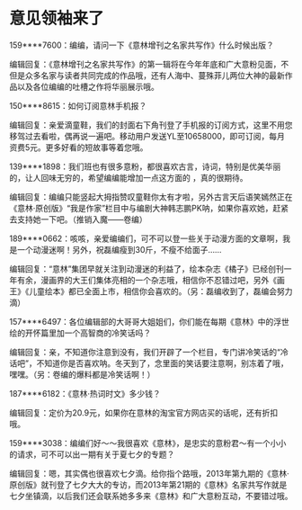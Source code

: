 # 意见领袖来了

159****7600：编编，请问一下《意林增刊之名家共写作》什么时候出版？ 

编辑回复：《意林增刊之名家共写作》的第一辑将在今年年底和广大意粉见面，不但是众多名家与读者共同完成的作品哦，还有人海中、蔓殊菲儿两位大神的最新作品以及各位编编的吐槽之作将华丽展示哦。 

150****8615：如何订阅意林手机报？ 

编辑回复：亲爱滴童鞋，我们的封面右下角刊登了手机报的订阅方式，这里不用您移驾过去看啦，偶再说一遍吧。移动用户发送YL至10658000，即可订阅，每月资费5元。更多好看的短故事等着您哦。 

139****1898：我们班也有很多意粉，都很喜欢古言，诗词，特别是优美华丽的，让人回味无穷的，希望编编能增加一点这方面的 ，真的很期待。 

编辑回复：编编只能竖起大拇指赞叹童鞋你太有才啦，另外古言天后语笑嫣然正在《意林·原创版》“我是作家”栏目中与编剧大神韩志鹏PK呐，如果你喜欢她，赶紧去支持她一下吧。（推销入魔——卷编） 

189****0662：咳咳，亲爱编编们，可不可以登一些关于动漫方面的文章啊，我是一个动漫迷啊！另外，祝磊编瘦到30斤，不瘦不给面子…… 

编辑回复：“意林”集团早就关注到动漫迷的利益了，绘本杂志《橘子》已经创刊一年有余，漫画界的大王们集体亮相的一个杂志哦，相信你不忍错过吧，另外《画王》《儿童绘本》都已全面上市，相信你会喜欢的。（另：磊编收到了，磊编会努力滴） 

157****6497：各位编辑部的大哥哥大姐姐们，你们能在每期《意林》中的浮世绘的开怀篇里加一个高智商的冷笑话吗？ 

编辑回复：亲，不知道你注意到没有，我们开辟了一个栏目，专门讲冷笑话的“冷话吧”，不知道你是否喜欢呐。冬天到了，念里面的笑话要注意啊，别冻着了哦，嘿嘿。（另：卷编的爆料都是冷笑话啊！） 

187****6182：《意林·热词时文》多少钱？ 

编辑回复：定价为20.9元，如果你在意林的淘宝官方网店买的话呢，还有折扣哦。 

159****3038：编编们好～～我很喜欢《意林》，是忠实的意粉君～有一个小小的请求，可不可以出一期有关于夏七夕的专题？ 

编辑回复：嗯，其实偶也很喜欢七夕滴。给你指个路哦，2013年第九期的《意林·原创版》就刊登了七夕大大的专访，而2013年第21期的《意林》名家共写作就是七夕坐镇滴，以后我们还会联系她多多来《意林》和广大意粉互动，不要错过哦。